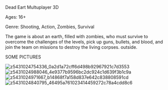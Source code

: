 Dead Eart Multuplayer 3D

Ages: 16+

Genre: Shooting, Action, Zombies, Survival

The game is about an earth, filled with zombies, who must survive to overcome the challenges of the levels, pick up guns, bullets, and blood, and join the team on missions to destroy the living corpses. outside.

SOME PICTURES

![z5431024754336_0a2d1a72cff6d498b92967921c7d3553](https://github.com/TuanGameDev/Project-Final-Game3D-Multiplayer/assets/117886749/953a52b3-1e9d-4fa0-a074-9c62a0cc52c3)
![z5431024988046_4e9377b9596bc2dc924c1d639f3b1c9a](https://github.com/TuanGameDev/Project-Final-Game3D-Multiplayer/assets/117886749/f4b34b4f-866a-49de-8371-bc246cfbb1f8)
![z5431024971667_b14868f7a158d837e642c838808591cd](https://github.com/TuanGameDev/Project-Final-Game3D-Multiplayer/assets/117886749/2458188e-ac5d-4587-8697-800a82c6258b)
![z5431024840795_46495a761023414459272c78a4cdd8c6](https://github.com/TuanGameDev/Project-Final-Game3D-Multiplayer/assets/117886749/444ce985-4ef2-49cb-b530-18e39100ae0d)
